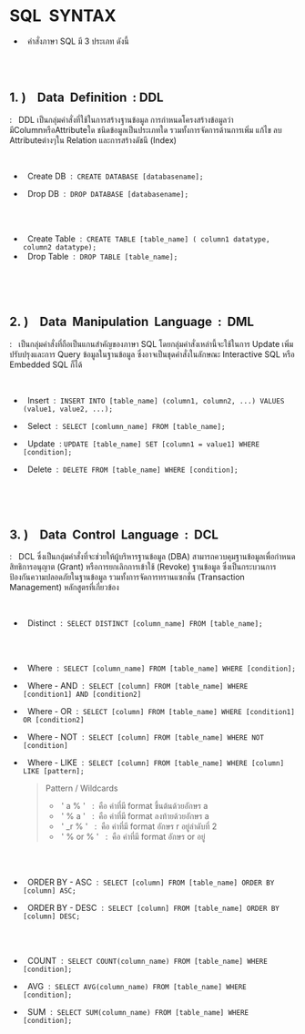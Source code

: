 # SQL  &nbsp;SYNTAX

- &nbsp; คำสั่งภาษา SQL มี 3 ประเภท ดังนี้

<br/><br/>

## 1.&nbsp;) &nbsp;&nbsp; Data &nbsp;Definition &nbsp;:&nbsp;DDL
:&nbsp;&nbsp; DDL เป็นกลุ่มคำสั่งที่ใช้ในการสร้างฐานข้อมูล การกำหนดโครงสร้างข้อมูลว่ามีColumnหรือAttributeใด  ชนิดข้อมูลเป็นประเภทใด รวมทั้งการจัดการด้านการเพิ่ม แก้ไข ลบ Attributeต่างๆใน Relation และการสร้างดัชนี (Index)

<br/>

   - &nbsp; Create DB &nbsp;:&nbsp; ```CREATE DATABASE [databasename];```
   
   - &nbsp; Drop DB &nbsp;:&nbsp; ```DROP DATABASE [databasename];```

   <br/><br/>

   - &nbsp; Create Table &nbsp;:&nbsp; ```CREATE TABLE [table_name] ( column1 datatype, column2 datatype);```
   - &nbsp; Drop Table &nbsp;:&nbsp; ```DROP TABLE [table_name];```

<br/><br/><br/>

 ## 2.&nbsp;) &nbsp;&nbsp; Data &nbsp;Manipulation &nbsp;Language &nbsp;:&nbsp; DML
:&nbsp;&nbsp;  เป็นกลุ่มคำสั่งที่ถือเป็นแกนสำคัญของภาษา SQL  โดยกลุ่มคำสั่งเหล่านี้จะใช้ในการ  Update   เพิ่ม   ปรับปรุงและการ    Query   ข้อมูลในฐานข้อมูล ซึ่งอาจเป็นชุดคำสั่งในลักษณะ Interactive SQL  หรือ  Embedded SQL ก็ได้

<br/>

   - &nbsp; Insert &nbsp;:&nbsp; ```INSERT INTO [table_name] (column1, column2, ...) VALUES (value1, value2, ...);```
   
   - &nbsp; Select &nbsp;:&nbsp; ```SELECT [comlumn_name] FROM [table_name];```

   - &nbsp; Update &nbsp;:&nbsp;```UPDATE [table_name] SET [column1 = value1] WHERE [condition];```

   - &nbsp; Delete &nbsp;:&nbsp; ```DELETE FROM [table_name] WHERE [condition];```

<br/><br/><br/>

 ## 3.&nbsp;) &nbsp;&nbsp; Data &nbsp;Control &nbsp;Language &nbsp;:&nbsp; DCL
:&nbsp;&nbsp;  DCL  ซึ่งเป็นกลุ่มคำสั่งที่จะช่วยให้ผู้บริหารฐานข้อมูล  (DBA) สามารถควบคุมฐานข้อมูลเพื่อกำหนดสิทธิการอนุญาต  (Grant)  หรือการยกเลิกการเข้าใช้ (Revoke)  ฐานข้อมูล ซึ่งเป็นกระบวนการป้องกันความปลอดภัยในฐานข้อมูล  รวมทั้งการจัดการทรานแซกชั่น (Transaction Management) หลักสูตรที่เกี่ยวข้อง

<br/>

   - &nbsp; Distinct &nbsp;:&nbsp; ```SELECT DISTINCT [column_name] FROM [table_name];```
     
   <br/><br/>
 
   - &nbsp; Where &nbsp;:&nbsp; ```SELECT [column_name] FROM [table_name] WHERE [condition];```
 
   - &nbsp; Where - AND &nbsp;:&nbsp; ```SELECT [column] FROM [table_name] WHERE [condition1] AND [condition2]```
 
   - &nbsp; Where - OR &nbsp;:&nbsp; ```SELECT [column] FROM [table_name] WHERE [condition1] OR [condition2]```
 
   - &nbsp; Where - NOT &nbsp;:&nbsp; ```SELECT [column] FROM [table_name] WHERE NOT [condition]```
 
   - &nbsp; Where - LIKE &nbsp;:&nbsp; ```SELECT [column] FROM [table_name] WHERE [column] LIKE [pattern];```

       > Pattern / Wildcards
       > - &nbsp;'&nbsp;a&nbsp;%&nbsp;'&nbsp;  &nbsp;:&nbsp;  คือ ค่าที่มี format ขึ้นต้นด้วยอักษร a
       > - &nbsp;'&nbsp;%&nbsp;a&nbsp;'&nbsp;  &nbsp;:&nbsp;  คือ ค่าที่มี format ลงท้ายด้วยอักษร a
       > - &nbsp;'&nbsp;_r&nbsp;%&nbsp;'&nbsp;  &nbsp;:&nbsp;  คือ ค่าที่มี format อักษร r อยู่ลำดับที่ 2
       > - &nbsp;'&nbsp;%&nbsp;or&nbsp;%&nbsp;'&nbsp;  &nbsp;:&nbsp;  คือ ค่าที่มี format อักษร or อยู่
 
   <br/><br/>
 
   - &nbsp; ORDER BY - ASC &nbsp;:&nbsp; ```SELECT [column] FROM [table_name] ORDER BY [column] ASC;```
 
   - &nbsp; ORDER BY - DESC &nbsp;:&nbsp; ```SELECT [column] FROM [table_name] ORDER BY [column] DESC;```
 
   <br/><br/>
 
   - &nbsp; COUNT &nbsp;:&nbsp; ```SELECT COUNT(column_name) FROM [table_name] WHERE [condition];```
 
   - &nbsp; AVG &nbsp;:&nbsp; ```SELECT AVG(column_name) FROM [table_name] WHERE [condition];```
 
   - &nbsp; SUM &nbsp;:&nbsp; ```SELECT SUM(column_name) FROM [table_name] WHERE [condition];```
